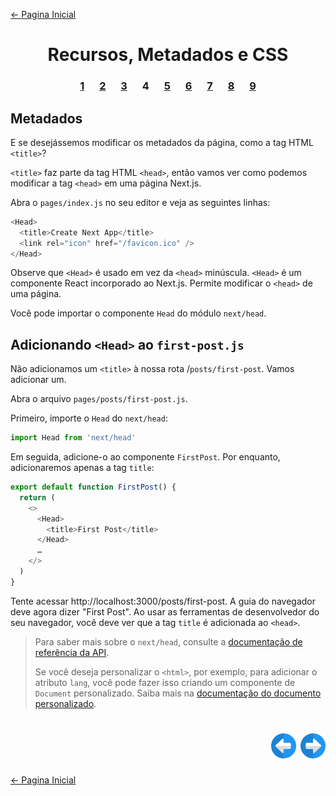 [← Pagina Inicial](../../../README.md#basico)

<h1 align="center">Recursos, Metadados e CSS</h1>

<h3 align="center">
<a href="./1.md" style="margin:0 10px;">1</a>
<a href="./2.md" style="margin:0 10px;">2</a>
<a href="./3.md" style="margin:0 10px;">3</a>
<spam style="margin:0 10px;">4</spam>
<a href="./5.md" style="margin:0 10px;">5</a>
<a href="./6.md" style="margin:0 10px;">6</a>
<a href="./7.md" style="margin:0 10px;">7</a>
<a href="./8.md" style="margin:0 10px;">8</a>
<a href="./9.md" style="margin:0 10px;">9</a>
</h3>

## Metadados

E se desejássemos modificar os metadados da página, como a tag HTML `<title>`?

`<title>` faz parte da tag HTML `<head>`, então vamos ver como podemos modificar a tag `<head>` em uma página Next.js.

Abra o `pages/index.js` no seu editor e veja as seguintes linhas:

```javascript
<Head>
  <title>Create Next App</title>
  <link rel="icon" href="/favicon.ico" />
</Head>
```

Observe que `<Head>` é usado em vez da `<head>` minúscula. `<Head>` é um componente React incorporado ao Next.js. Permite modificar o `<head>` de uma página.

Você pode importar o componente `Head` do módulo `next/head`.

## Adicionando `<Head>` ao `first-post.js`

Não adicionamos um `<title>` à nossa rota /`posts/first-post`. Vamos adicionar um.

Abra o arquivo `pages/posts/first-post.js`.

Primeiro, importe o `Head` do `next/head`:

```javascript
import Head from 'next/head'
```

Em seguida, adicione-o ao componente `FirstPost`. Por enquanto, adicionaremos apenas a tag `title`:

```javascript
export default function FirstPost() {
  return (
    <>
      <Head>
        <title>First Post</title>
      </Head>
      …
    </>
  )
}
```

Tente acessar http://localhost:3000/posts/first-post. A guia do navegador deve agora dizer "First Post". Ao usar as ferramentas de desenvolvedor do seu navegador, você deve ver que a tag `title` é adicionada ao `<head>`.

>Para saber mais sobre o `next/head`, consulte a [documentação de referência da API](https://nextjs.org/docs/api-reference/next/head).
>
>Se você deseja personalizar o `<html>`, por exemplo, para adicionar o atributo `lang`, você pode fazer isso criando um componente de `Document` personalizado. Saiba mais na [documentação do documento personalizado](https://nextjs.org/docs/advanced-features/custom-document).

<h1 align="right">
<a href="./3.md"><img src="../../../images/previous-arrow.svg" alt="next-arrow" width="40px"></a>
<a href="./5.md"><img src="../../../images/next-arrow.svg" alt="next-arrow" width="40px"></a>
</h1>

[← Pagina Inicial](../../../README.md#basico)